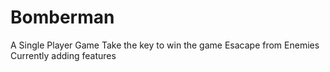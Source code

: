 # Bomberman
A Single Player Game
Take the key to win the game
Esacape from Enemies
Currently adding features
